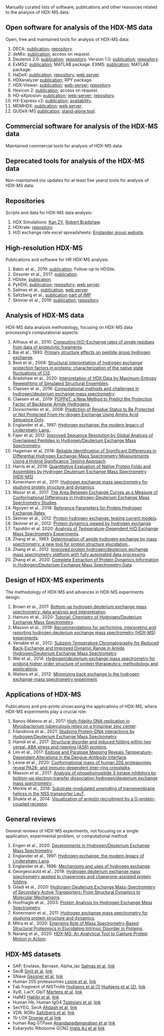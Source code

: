 Manually curated lists of software, publications and other resources related to the analysis of HDX-MS data.

## Open software for analysis of the HDX-MS data

Open, free and maintained tools for analysis of HDX-MS data:

1. DECA: [publication](https://doi.org/10.1074/mcp.TIR119.001731); [repository](https://github.com/komiveslab/DECA).
1. deMix: [publication](https://doi.org/10.1038/s41598-019-39512-8); access on request.
1. Deuteros 2.0: [publication](https://doi.org/10.1093/bioinformatics/btaa677); [repository](https://github.com/andymlau/Deuteros_2.0). Version 1.0: [publication](https://doi.org/10.1093/bioinformatics/btz022); [repository](https://github.com/andymlau/Deuteros).
1. ExMS2: [publication](https://doi.org/10.1021/acs.analchem.9b01682); MATLAB package.
 EXMS: [publication](https://doi.org/10.1007/s13361-011-0236-3); MATLAB package.
1. HaDeX: [publication](https://doi.org/10.1093/bioinformatics/btaa587); [repository](https://github.com/hadexversum/HaDeX), [web server](https://hadex.mslab-ibb.pl/).
1. HDXanalyzer [publication](https://doi.org/10.1186/1471-2105-12-S1-S43); RPY package.
1. HDX-Viewer: [publication](https://doi.org/10.1093/bioinformatics/btz550); [web-server](https://masstools.ipbs.fr/hdx-viewer); [repository](https://github.com/david-bouyssie/hdx-viewer).
1. Hexicon 2: [publication](https://dx.doi.org/10.1007%2Fs13361-014-0850-y); access on request.
1. HD-eXplosion: [publication](https://doi.org/10.1093/bioinformatics/btaa892); [web-server](http://hd-explosion.utdallas.edu/); [repository](https://github.com/HD-Explosion).
1. HX-Express v2: [publication](https://dx.doi.org/10.1007%2Fs13361-013-0727-5); [availability](https://www.hxms.com/HXExpress/).
1. MEMHDX: [publication](https://doi.org/10.1093/bioinformatics/btw420); [web server](http://memhdx.c3bi.pasteur.fr/).
1. QUDeX-MS [publication](https://doi.org/10.1186/s12859-014-0403-1); [stand-alone tool](https://sourceforge.net/projects/qudex-ms/).

## Commercial software for analysis of the HDX-MS data

Maintained commercial tools for analysis of HDX-MS data:

## Deprecated tools for analysis of the HDX-MS data

Non-maintained (no updates for at least five years) tools for analysis of HDX-MS data:

## Repositories

Scripts and data for HDX-MS data analysis:

1. HDX Simulations:
 [Kan ZY](https://github.com/kanzy/HX-MS-Simulations), [Robert Bradshaw](https://github.com/rtb1c13/calc_hdx).
1. HDXrate: [repository](https://github.com/Jhsmit/HDXrate).
1. H/D exchange rate excel spreadsheets: [Englander group website](http://hx2.med.upenn.edu/download.html).
 
## High-resolution HDX-MS

Publications and software for HR HDX-MS analysis:

1. Babic et al., 2019: [publication](https://doi.org/10.1002/rcm.8460). Follow-up to HDSite.
1. Gessner et al., 2017: [publication](https://doi.org/10.1038/s41598-017-03922-3).
1. HDsite; [publication](https://doi.org/10.1073/pnas.1315532110).
1. PyHDX; [publication](https://doi.org/10.1021/acs.analchem.1c02155); [repository](https://github.com/Jhsmit/PyHDX); [web server](http://pyhdx.jhsmit.org/main).
1. Salmas et al., [publication](https://doi.org/10.1038/s42003-021-01709-x); [web server](https://hdxsite.nms.kcl.ac.uk/).
1. Saltzberg et al., [publication](https://doi.org/10.1021/acs.jpcb.6b09358) [part of IMP](https://github.com/salilab/imp)
1. Skinner et al., 2019: [publication](https://doi.org/10.1016/j.bpj.2019.02.024); [repository](https://github.com/skinnersp/exPfact).

## Analysis of HDX-MS data

HDX-MS data analysis methodology, focusing on HDX-MS data processing’s computational aspects:

1. Althaus et al., 2010: [Computing H/D-Exchange rates of single residues from data of proteolytic fragments](https://doi.org/10.1186/1471-2105-11-424).
1. Bai et al., 1993: [Primary structure effects on peptide group hydrogen exchange](https://doi.org/10.1002/prot.340170110).
1. Best et al., 2006: [Structural interpretation of hydrogen exchange protection factors in proteins: characterization of the native state fluctuations of CI2](https://doi.org/10.1016/j.str.2005.09.012).
1. Bradshaw et al., 2020: [Interpretation of HDX Data by Maximum-Entropy Reweighting of Simulated Structural Ensembles](https://doi.org/10.1016/j.bpj.2020.02.005).
1. Claesen et al., 2016: [Computational methods and challenges in hydrogen/deuterium exchange mass spectrometry](https://doi.org/10.1002/mas.21519).
1. Claesen et al., 2019: [POPPeT: a New Method to Predict the Protection Factor of Backbone Amide Hydrogens](https://doi.org/10.1007/s13361-018-2068-x).
1. Dovischenko et al., 2008: [Prediction of Residue Status to Be Protected or Not Protected From Hy-drogen Exchange Using Amino Acid Sequence Only](https://doi.org/10.2174/1874091x00802010077).
1. Englander et al., 1997: [Hydrogen exchange: the modern legacy of Linderstrøm-Lang.](https://doi.org/10.1002/pro.5560060517).
1. Fajer et al, 2012: [Improved Sequence Resolution by Global Analysis of Overlapped Peptides in Hydrogen/Deuterium Exchange Mass Spectrometry](https://doi.org/10.1007/s13361-012-0373-3).
1. Hageman et al, 2018: [Reliable Identification of Significant Differences in Differential Hydrogen Exchange-Mass Spectrometry Measurements Using a Hybrid Significance Testing Approach](https://doi.org/10.1021/acs.analchem.9b01325).
1. Harris et al, 2019: [Quantitative Evaluation of Native Protein Folds and Assemblies by Hydrogen Deuterium Exchange Mass Spectrometry (HDX-MS)](https://doi.org/10.1007/s13361-018-2070-3)   
1. Konermann et al., 2011: [Hydrogen exchange mass spectrometry for studying protein structure and dynamics](https://doi.org/10.1039/c0cs00113a).
1. Mazur et al., 2017: [The Area Between Exchange Curves as a Measure of Conformational Differences in Hydrogen-Deuterium Exchange Mass Spectrometry Studies](https://doi.org/10.1007/s13361-017-1615-1).  
1. Nguyen et al., 2018: [Reference Parameters for Protein Hydrogen Exchange Rates](https://doi.org/10.1007/s13361-018-2021-z).
1. Skinner et al., 2012: [Protein hydrogen exchange: testing current models](https://doi.org/10.1002/pro.2082).
1. Skinner et al., 2012: [Protein dynamics viewed by hydrogen exchange](https://doi.org/10.1002/pro.2081).
1. Tajoddin et al. 2020: [Analysis of Temperature-Dependent H/D Exchange Mass Spectrometry Experiments](https://doi.org/10.1021/acs.analchem.0c01828).
1. Zhang et al., 1993: [Determination of amide hydrogen exchange by mass spectrometry: a new tool for protein structure elucidation.](https://doi.org/10.1002/pro.5560020404).
1. Zhang et al., 2012: [Improved protein hydrogen/deuterium exchange mass spectrometry platform with fully automated data processing](https://doi.org/10.1021/ac300535r).
1. Zhang et al., 2020: [Complete Extraction of Protein Dynamics Information in Hydrogen/Deuterium Exchange Mass Spectrometry Data](https://doi.org/10.1021/acs.analchem.9b05724).

## Design of HDX-MS experiments

The methodology of HDX-MS and advances in HDX-MS experiments design:

1. Brown et al., 2017: [Bottom-up hydrogen deuterium exchange mass spectrometry: data analysis and interpretation](https://doi.org/10.1039/C7AN00662D).
1. Hamuro et al., 2020: [Tutorial: Chemistry of Hydrogen/Deuterium Exchange Mass Spectrometry](https://doi.org/10.1021/jasms.0c00260).
1. Masson et al., 2019: [Recommendations for performing, interpreting and reporting hydrogen deuterium exchange mass spectrometry (HDX-MS) experiments](https://doi.org/10.1038/s41592-019-0459-y).
1. Venable et al., 2012: [Subzero Temperature Chromatography for Reduced Back-Exchange and Improved Dynamic Range in Amide Hydrogen/Deuterium Exchange Mass Spectrometry](https://doi.org/10.1021/ac302488h).
1. Wei et al., 2014: [Hydrogen/deuterium exchange mass spectrometry for probing higher order structure of protein therapeutics: methodology and applications](https://doi.org/10.1016/j.drudis.2013.07.019).
1. Walters et al., 2012: [Minimizing back exchange in the hydrogen exchange-mass spectrometry experiment](https://dx.doi.org/10.1007%2Fs13361-012-0476-x).

## Applications of HDX-MS

Publications and pre-prints showcasing the applications of HDX-MS, where HDX-MS experiments play a crucial role:

1. Banos-Mateos et al., 2017: [High-fidelity DNA replication in Mycobacterium tuberculosis relies on a trinuclear zinc center](https://doi.org/10.1038/s41467-017-00886-w).
1. Filandrova et al., 2021: [Studying Protein–DNA Interactions by Hydrogen/Deuterium Exchange Mass Spectrometry](https://doi.org/10.1007/978-1-0716-1126-5_11).
1. Hamdi et al., 2017: [Structural disorder and induced folding within two cereal, ABA stress and ripening (ASR) proteins](https://doi.org/10.1038/s41598-017-15299-4).
1. Lim et al., 2017: [Epitope and Paratope Mapping Reveals Temperature-Dependent Alterations in the Dengue-Antibody Interface](https://doi.org/10.1016/j.str.2017.07.007).
1. Lesne et al., 2020: [Conformational maps of human 20S proteasomes reveal PA28- and immuno-dependent inter-ring crosstalks](https://doi.org/10.1038/s41467-020-19934-z). 
1. Masson et al., 2017: [Analysis of phosphoinositide 3-kinase inhibitors by bottom-up electron-transfer dissociation hydrogen/deuterium exchange mass spectrometry ](https://doi.org/10.1042/BCJ20170127).
1. Merkle et al., 2018: [Substrate-modulated unwinding of transmembrane helices in the NSS transporter LeuT](https://doi.org/10.1126/sciadv.aar6179).
1. Shukla et al., 2014: [Visualization of arrestin recruitment by a G-protein-coupled receptor](https://doi.org/10.1038/nature13430).
 
 
## General reviews

General reviews of HDX-MS experiments, not focusing on a single application, experimental problem, or computational method:

1. Engen et al., 2020: [Developments in Hydrogen/Deuterium Exchange Mass Spectrometry](https://doi.org/10.1021/acs.analchem.0c04281). 
1. Englander et al., 1997: [Hydrogen exchange: the modern legacy of Linderstrøm-Lang](https://doi.org/10.1002/pro.5560060517).
1. Englander et al., 1996: [Mechanisms and uses of hydrogen exchange](https://doi.org/10.1016/S0959-440X(96)80090-X).
1. Georgescauld et al., 2019: [Hydrogen deuterium exchange mass spectrometry applied to chaperones and chaperone-assisted protein folding](https://doi.org/10.1080/14789450.2019.1633920).
1. Giladi et al., 2020: [Hydrogen-Deuterium Exchange Mass-Spectrometry of Secondary Active Transporters: From Structural Dynamics to Molecular Mechanisms](https://doi.org/10.3389/fphar.2020.00070).
1. Hoofnagle et al., 2003: [Protein Analysis by Hydrogen Exchange Mass Spectrometry](https://doi.org/10.1146/annurev.biophys.32.110601.142417).
1. Konermann et al., 2011: [Hydrogen exchange mass spectrometry for studying protein structure and dynamics](https://doi.org/10.1039/C0CS00113A).
1. Mitra et al., 2020: [Emerging Role of Mass Spectrometry-Based Structural Proteomics in Elucidating Intrinsic Disorder in Proteins](https://doi.org/10.1002/pmic.202000011).
1. Narang et al., 2020: [HDX-MS: An Analytical Tool to Capture Protein Motion in Action](https://doi.org/10.3390/biomedicines8070224).

## HDX-MS datasets

- SAP, Enolase, Barnase, Alpha_lac [Salmas et al](https://doi.org/10.1038/s42003-021-01709-x), [link](https://hdxsite.nms.kcl.ac.uk/static/Example_Modeller_.zip)
- SecB [Smit et al](https://doi.org/10.1101/2020.09.30.320887), [link](https://raw.githubusercontent.com/Jhsmit/PyHDX/master/tests/test_data/ecSecB_apo.csv)
- SNase [Gessner et al](https://doi.org/10.1038/s41598-017-03922-3), [link](https://static-content.springer.com/esm/art%3A10.1038%2Fs41598-017-03922-3/MediaObjects/41598_2017_3922_MOESM2_ESM.xls)
- Human 20S proteasomes [Lesne et al](https://doi.org/10.1038/s41467-020-19934-z), [link](https://www.omicsdi.org/dataset/pride/PXD018921)
- Fab fragment of NISTmAb [Hudgens et al (1)](https://doi.org/10.6028/jres.124.009) [Hudgens et al (2)](https://pubs.acs.org/doi/10.1021/acs.analchem.9b01100), [link](https://data.nist.gov/od/id/76F046F18CCA46FBE05324570681CB301977)
- XylE, LacY, GlpT [Martens et al](https://dx.doi.org/10.1038%2Fs41467-018-06704-1), [link](https://www.ebi.ac.uk/pride/archive/projects/PXD011060)
- HalM2 [Habibi et al](https://doi.org/10.1021/jacs.9b06020), [link](https://figshare.com/articles/dataset/Insights_into_the_Dynamic_Structural_Properties_of_a_Lanthipeptide_Synthetase_using_Hydrogen_Deuterium_Exchange_Mass_Spectrometry/9778637/1)
- Human Hb, Human IgG4 [Tsiatsiani et al](https://doi.org/10.1021/acs.analchem.7b01161), [link](https://pubs.acs.org/doi/suppl/10.1021/acs.analchem.7b01161/suppl_file/ac7b01161_si_003.xlsx)
- SecYEG, SecA [Ahdash et al](https://doi.org/10.7554/eLife.47402), [link](https://www.omicsdi.org/dataset/pride/PXD013594)
- VDR, RORγ [Saltzberg et al](https://doi.org/10.1021/acs.jpcb.6b09358), [link](https://doi.org/10.1021/acs.jpcb.6b09358.s001)
- 15-LOX [Droege et al](https://doi.org/10.1021/acs.biochem.7b00559) [link](https://doi.org/10.1021/acs.biochem.7b00559.s002)
- human Rag GTPase [Anandapadamanaban et al](http://doi.org/10.1126/science.aax3939) [link](https://www.ebi.ac.uk/pride/archive/projects/PXD013051)
- Eukaryotic Ribosome GCN2 [Inglis AJ et al](http://doi.org/10.1073/pnas.1813352116) [link](https://www.ebi.ac.uk/pride/archive/projects/PXD015778)

